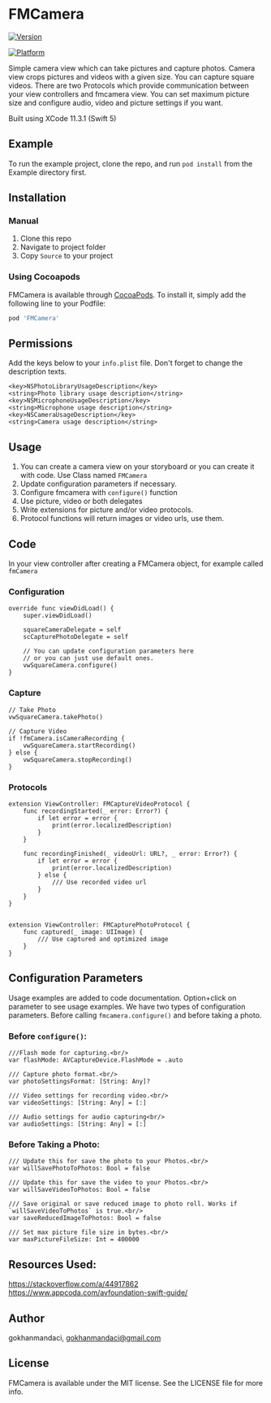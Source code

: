 # FMCamera

<!---[![CI Status](https://img.shields.io/travis/gokhanmandaci/FMCamera.svg?style=flat)](https://travis-ci.org/gokhanmandaci/FMCamera)--->
[![Version](https://img.shields.io/cocoapods/v/FMCamera.svg?style=flat)](https://cocoapods.org/pods/FMCamera)
<!---[![License](https://img.shields.io/cocoapods/l/FMCamera.svg?style=flat)](https://cocoapods.org/pods/FMCamera)--->
[![Platform](https://img.shields.io/cocoapods/p/FMCamera.svg?style=flat)](https://cocoapods.org/pods/FMCamera)

Simple camera view which can take pictures and capture photos. Camera view crops pictures and videos with a given size.
You can capture square videos. There are two Protocols which provide communication between your view controllers and fmcamera view.
You can set maximum picture size and configure audio, video and picture settings if you want.

Built using XCode 11.3.1 (Swift 5)

## Example

To run the example project, clone the repo, and run `pod install` from the Example directory first.

## Installation

### Manual

1. Clone this repo
2. Navigate to project folder
3. Copy `Source` to your project


### Using Cocoapods

FMCamera is available through [CocoaPods](https://cocoapods.org). To install
it, simply add the following line to your Podfile:

```ruby
pod 'FMCamera'
```

## Permissions

Add the keys below to your `info.plist` file. Don't forget to change the description texts.

```
<key>NSPhotoLibraryUsageDescription</key>
<string>Photo library usage description</string>
<key>NSMicrophoneUsageDescription</key>
<string>Microphone usage description</string>
<key>NSCameraUsageDescription</key>
<string>Camera usage description</string>
```

## Usage
1. You can create a camera view on your storyboard or you can create it with code. Use Class named `FMCamera`
2. Update configuration parameters if necessary.
3. Configure fmcamera with `configure()` function
4. Use picture, video or both delegates
5. Write extensions for picture and/or video protocols.
6. Protocol functions will return images or video urls, use them.

## Code

In your view controller after creating a FMCamera object, for example called `fmCamera`

### Configuration

```
override func viewDidLoad() {
    super.viewDidLoad()
        
    squareCameraDelegate = self
    scCapturePhotoDelegate = self
        
    // You can update configuration parameters here
    // or you can just use default ones.
    vwSquareCamera.configure()
}
```

### Capture

```
// Take Photo
vwSquareCamera.takePhoto()

// Capture Video
if !fmCamera.isCameraRecording {
    vwSquareCamera.startRecording()
} else {
    vwSquareCamera.stopRecording()
}
```

### Protocols

```
extension ViewController: FMCaptureVideoProtocol {
    func recordingStarted(_ error: Error?) {
        if let error = error {
            print(error.localizedDescription)
        }
    }
    
    func recordingFinished(_ videoUrl: URL?, _ error: Error?) {
        if let error = error {
            print(error.localizedDescription)
        } else {
            /// Use recorded video url
        }
    }
}


extension ViewController: FMCapturePhotoProtocol {
    func captured(_ image: UIImage) {
        /// Use captured and optimized image
    }
}
```

## Configuration Parameters

Usage examples are added to code documentation. Option+click on parameter to see usage examples.
We have two types of configuration parameters. Before calling `fmcamera.configure()` and before taking a photo.

### Before `configure()`:
```
///Flash mode for capturing.<br/>
var flashMode: AVCaptureDevice.FlashMode = .auto

/// Capture photo format.<br/>
var photoSettingsFormat: [String: Any]?

/// Video settings for recording video.<br/>
var videoSettings: [String: Any] = [:]

/// Audio settings for audio capturing<br/>
var audioSettings: [String: Any] = [:]
```

### Before Taking a Photo:
```
/// Update this for save the photo to your Photos.<br/>
var willSavePhotoToPhotos: Bool = false

/// Update this for save the video to your Photos.<br/>
var willSaveVideoToPhotos: Bool = false

/// Save original or save reduced image to photo roll. Works if `willSaveVideoToPhotos` is true.<br/>
var saveReducedImageToPhotos: Bool = false

/// Set max picture file size in bytes.<br/>
var maxPictureFileSize: Int = 400000
```

## Resources Used: <br/>
https://stackoverflow.com/a/44917862 <br/>
https://www.appcoda.com/avfoundation-swift-guide/


## Author

gokhanmandaci, gokhanmandaci@gmail.com


## License

FMCamera is available under the MIT license. See the LICENSE file for more info.
